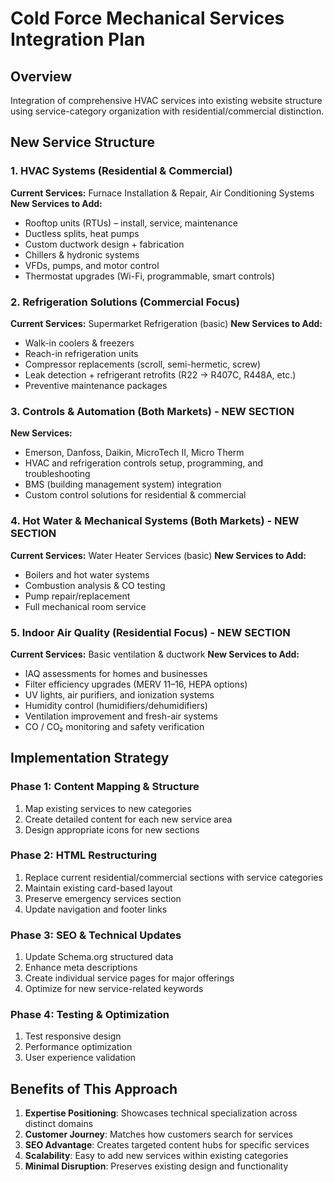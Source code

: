 # Cold Force Mechanical Services Integration Plan

## Overview
Integration of comprehensive HVAC services into existing website structure using service-category organization with residential/commercial distinction.

## New Service Structure

### 1. HVAC Systems (Residential & Commercial)
**Current Services:** Furnace Installation & Repair, Air Conditioning Systems
**New Services to Add:**
- Rooftop units (RTUs) – install, service, maintenance
- Ductless splits, heat pumps  
- Custom ductwork design + fabrication
- Chillers & hydronic systems
- VFDs, pumps, and motor control
- Thermostat upgrades (Wi-Fi, programmable, smart controls)

### 2. Refrigeration Solutions (Commercial Focus)
**Current Services:** Supermarket Refrigeration (basic)
**New Services to Add:**
- Walk-in coolers & freezers
- Reach-in refrigeration units
- Compressor replacements (scroll, semi-hermetic, screw)
- Leak detection + refrigerant retrofits (R22 → R407C, R448A, etc.)
- Preventive maintenance packages

### 3. Controls & Automation (Both Markets) - NEW SECTION
**New Services:**
- Emerson, Danfoss, Daikin, MicroTech II, Micro Therm
- HVAC and refrigeration controls setup, programming, and troubleshooting
- BMS (building management system) integration
- Custom control solutions for residential & commercial

### 4. Hot Water & Mechanical Systems (Both Markets) - NEW SECTION
**Current Services:** Water Heater Services (basic)
**New Services to Add:**
- Boilers and hot water systems
- Combustion analysis & CO testing
- Pump repair/replacement
- Full mechanical room service

### 5. Indoor Air Quality (Residential Focus) - NEW SECTION
**Current Services:** Basic ventilation & ductwork
**New Services to Add:**
- IAQ assessments for homes and businesses
- Filter efficiency upgrades (MERV 11–16, HEPA options)
- UV lights, air purifiers, and ionization systems
- Humidity control (humidifiers/dehumidifiers)
- Ventilation improvement and fresh-air systems
- CO / CO₂ monitoring and safety verification

## Implementation Strategy

### Phase 1: Content Mapping & Structure
1. Map existing services to new categories
2. Create detailed content for each new service area
3. Design appropriate icons for new sections

### Phase 2: HTML Restructuring
1. Replace current residential/commercial sections with service categories
2. Maintain existing card-based layout
3. Preserve emergency services section
4. Update navigation and footer links

### Phase 3: SEO & Technical Updates
1. Update Schema.org structured data
2. Enhance meta descriptions
3. Create individual service pages for major offerings
4. Optimize for new service-related keywords

### Phase 4: Testing & Optimization
1. Test responsive design
2. Performance optimization
3. User experience validation

## Benefits of This Approach

1. **Expertise Positioning**: Showcases technical specialization across distinct domains
2. **Customer Journey**: Matches how customers search for services
3. **SEO Advantage**: Creates targeted content hubs for specific services
4. **Scalability**: Easy to add new services within existing categories
5. **Minimal Disruption**: Preserves existing design and functionality